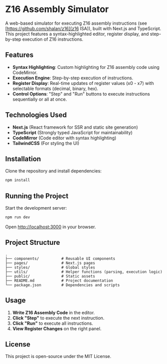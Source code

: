 # Z16 Assembly Simulator

A web-based simulator for executing Z16 assembly instructions (see [https://github.com/shalan/z16](z16 ISA)), built with Next.js and TypeScript. This project features a syntax-highlighted editor, register display, and step-by-step execution of Z16 instructions.

## Features
- **Syntax Highlighting**: Custom highlighting for Z16 assembly code using CodeMirror.
- **Execution Engine**: Step-by-step execution of instructions.
- **Register Display**: Real-time updates of register values (x0 - x7) with selectable formats (decimal, binary, hex).
- **Control Options**: "Step" and "Run" buttons to execute instructions sequentially or all at once.

## Technologies Used
- **Next.js** (React framework for SSR and static site generation)
- **TypeScript** (Strongly typed JavaScript for maintainability)
- **CodeMirror** (Code editor with syntax highlighting)
- **TailwindCSS** (For styling the UI)

## Installation

Clone the repository and install dependencies:

```sh
npm install
```

## Running the Project

Start the development server:

```sh
npm run dev
```

Open [http://localhost:3000](http://localhost:3000) in your browser.

## Project Structure

```
.
├── components/          # Reusable UI components
├── pages/               # Next.js pages
├── styles/              # Global styles
├── utils/               # Helper functions (parsing, execution logic)
├── public/              # Static assets
├── README.md            # Project documentation
└── package.json         # Dependencies and scripts
```

## Usage
1. **Write Z16 Assembly Code** in the editor.
2. **Click "Step"** to execute the next instruction.
3. **Click "Run"** to execute all instructions.
4. **View Register Changes** on the right panel.

## License
This project is open-source under the MIT License.
